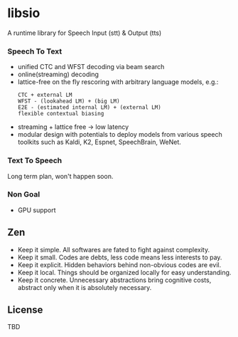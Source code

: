 # libsio
A runtime library for Speech Input (stt) & Output (tts)

### Speech To Text
* unified CTC and WFST decoding via beam search
* online(streaming) decoding
* lattice-free on the fly rescoring with arbitrary language models, e.g.:
	```
	CTC + external LM
	WFST - (lookahead LM) + (big LM)
	E2E - (estimated internal LM) + (external LM)
	flexible contextual biasing
	```
* streaming + lattice free -> low latency
* modular design with potentials to deploy models from various speech toolkits such as Kaldi, K2, Espnet, SpeechBrain, WeNet.

### Text To Speech
Long term plan, won't happen soon.
### Non Goal
* GPU support

## Zen
* Keep it simple. All softwares are fated to fight against complexity.
* Keep it small. Codes are debts, less code means less interests to pay.
* Keep it explicit. Hidden behaviors behind non-obvious codes are evil.
* Keep it local. Things should be organized locally for easy understanding.
* Keep it concrete. Unnecessary abstractions bring cognitive costs, abstract only when it is absolutely necessary.

## License
TBD